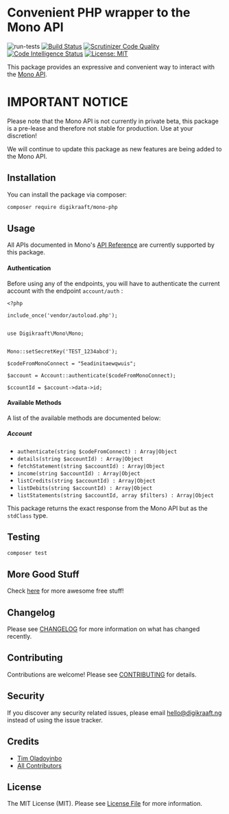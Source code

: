 # Convenient PHP wrapper to the Mono API
![run-tests](https://github.com/digikraaft/mono-php/workflows/run-tests/badge.svg)
[![Build Status](https://travis-ci.com/digikraaft/mono-php.svg?token=6YhB5FxJsF7ENdMM7Mzz&branch=master)](https://travis-ci.com/digikraaft/mono-php)
[![Scrutinizer Code Quality](https://scrutinizer-ci.com/g/digikraaft/mono-php/badges/quality-score.png?b=master)](https://scrutinizer-ci.com/g/digikraaft/mono-php/?branch=master)
[![Code Intelligence Status](https://scrutinizer-ci.com/g/digikraaft/mono-php/badges/code-intelligence.svg?b=master)](https://scrutinizer-ci.com/code-intelligence)
[![License: MIT](https://img.shields.io/badge/License-MIT-green.svg)](https://opensource.org/licenses/MIT)

This package provides an expressive and convenient way to interact with the [Mono API](https://withmono.com/).

# IMPORTANT NOTICE
Please note that the Mono API is not currently in private beta, this package
is a pre-lease and therefore not stable for production. Use at your discretion!

We will continue to update this package as new features are being added to the Mono API.

## Installation

You can install the package via composer:

```bash
composer require digikraaft/mono-php
```

## Usage
All APIs documented in Mono's [API Reference](https://www.notion.so/API-endpoints-b75e32f64c75471ab5fbcc61927f6679) 
are currently supported by this package.

#### Authentication
Before using any of the endpoints, you will have to authenticate the current account
with the endpoint `account/auth` :
```
<?php 

include_once('vendor/autoload.php');


use Digikraaft\Mono\Mono;


Mono::setSecretKey('TEST_1234abcd');

$codeFromMonoConnect = "5eadinitaewqwuis";

$account = Account::authenticate($codeFromMonoConnect);

$ccountId = $account->data->id;

```

#### Available Methods
A list of the available methods are documented below:
##### Account
* `authenticate(string $codeFromConnect) : Array|Object`
* `details(string $accountId) : Array|Object`
* `fetchStatement(string $accountId) : Array|Object`
* `income(string $accountId) : Array|Object`
* `listCredits(string $accountId) : Array|Object`
* `listDebits(string $accountId) : Array|Object`
* `listStatements(string $accountId, array $filters) : Array|Object`

This package returns the exact response from the Mono API but as the `stdClass` type.

## Testing

``` bash
composer test
```

## More Good Stuff
Check [here](https://github.com/digikraaft) for more awesome free stuff!

## Changelog
Please see [CHANGELOG](CHANGELOG.md) for more information on what has changed recently.

## Contributing
Contributions are welcome! Please see [CONTRIBUTING](CONTRIBUTING.md) for details.

## Security
If you discover any security related issues, please email hello@digikraaft.ng instead of using the issue tracker.

## Credits

- [Tim Oladoyinbo](https://github.com/timoladoyinbo)
- [All Contributors](../../contributors)

## License

The MIT License (MIT). Please see [License File](LICENSE.md) for more information.
